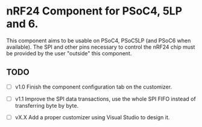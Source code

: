 # nRF24 Component for PSoC4, 5LP and 6.

This component aims to be usable on PSoC4, PSoC5LP (and PSoC6 when available).
The SPI and other pins necessary to control the nRF24 chip must be provided by the user "outside" this component.

## TODO
- [ ] v1.0 Finish the component configuration tab on the customizer.
- [ ] v1.1 Improve the SPI data transactions, use the whole SPI FIFO instead of transferring byte by byte. 
- [ ] vX.X Add a proper customizer using Visual Studio to design it.

